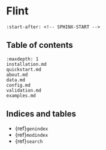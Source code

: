 # Flint

```{include} ../README.md
:start-after: <!-- SPHINX-START -->
```

## Table of contents

```{toctree}
:maxdepth: 1
installation.md
quickstart.md
about.md
data.md
config.md
validation.md
examples.md
```

## Indices and tables

- {ref}`genindex`
- {ref}`modindex`
- {ref}`search`
